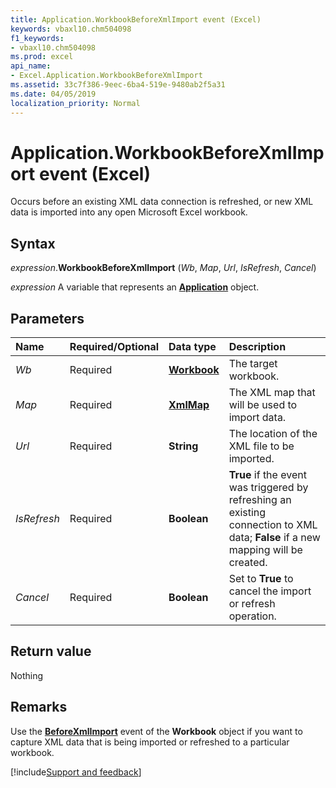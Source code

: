 ```yaml
---
title: Application.WorkbookBeforeXmlImport event (Excel)
keywords: vbaxl10.chm504098
f1_keywords:
- vbaxl10.chm504098
ms.prod: excel
api_name:
- Excel.Application.WorkbookBeforeXmlImport
ms.assetid: 33c7f386-9eec-6ba4-519e-9480ab2f5a31
ms.date: 04/05/2019
localization_priority: Normal
---
```



# Application.WorkbookBeforeXmlImport event (Excel)

Occurs before an existing XML data connection is refreshed, or new XML data is imported into any open Microsoft Excel workbook.


## Syntax

_expression_.**WorkbookBeforeXmlImport** (_Wb_, _Map_, _Url_, _IsRefresh_, _Cancel_)

_expression_ A variable that represents an **[Application](Excel.Application(object).md)** object.


## Parameters

|Name|Required/Optional|Data type|Description|
|:-----|:-----|:-----|:-----|
| _Wb_|Required| **[Workbook](Excel.Workbook.md)**|The target workbook.|
| _Map_|Required| **[XmlMap](Excel.XmlMap.md)**|The XML map that will be used to import data.|
| _Url_|Required| **String**|The location of the XML file to be imported.|
| _IsRefresh_|Required| **Boolean**| **True** if the event was triggered by refreshing an existing connection to XML data; **False** if a new mapping will be created.|
| _Cancel_|Required| **Boolean**|Set to **True** to cancel the import or refresh operation.|

## Return value

Nothing


## Remarks

Use the **[BeforeXmlImport](Excel.Workbook.BeforeXmlImport.md)** event of the **Workbook** object if you want to capture XML data that is being imported or refreshed to a particular workbook.



[!include[Support and feedback](~/includes/feedback-boilerplate.md)]